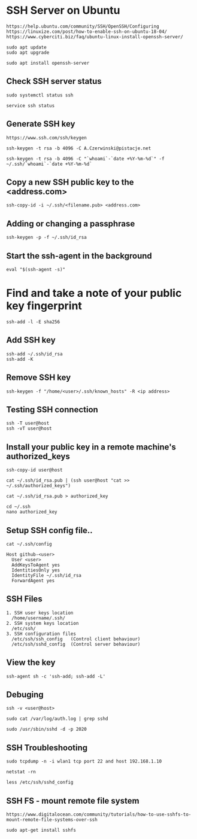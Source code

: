 # SSH Server on Ubuntu
    https://help.ubuntu.com/community/SSH/OpenSSH/Configuring
    https://linuxize.com/post/how-to-enable-ssh-on-ubuntu-18-04/
    https://www.cyberciti.biz/faq/ubuntu-linux-install-openssh-server/

    sudo apt update
    sudo apt upgrade

    sudo apt install openssh-server

## Check SSH server status
    sudo systemctl status ssh

    service ssh status
        
## Generate SSH key
    https://www.ssh.com/ssh/keygen

    ssh-keygen -t rsa -b 4096 -C A.Czerwinski@pistacje.net
    
    ssh-keygen -t rsa -b 4096 -C "`whoami`-`date +%Y-%m-%d`" -f ~/.ssh/`whoami`-`date +%Y-%m-%d`
    
## Copy a new SSH public key to the <address.com>
    ssh-copy-id -i ~/.ssh/<filename.pub> <address.com>

## Adding or changing a passphrase
    ssh-keygen -p -f ~/.ssh/id_rsa

## Start the ssh-agent in the background
    eval "$(ssh-agent -s)"

# Find and take a note of your public key fingerprint
    ssh-add -l -E sha256

## Add SSH key
    ssh-add ~/.ssh/id_rsa
    ssh-add -K

## Remove SSH key
    ssh-keygen -f "/home/<user>/.ssh/known_hosts" -R <ip address>

## Testing SSH connection
    ssh -T user@host
    ssh -vT user@host

## Install your public key in a remote machine's authorized_keys 
    ssh-copy-id user@host
    
    cat ~/.ssh/id_rsa.pub | (ssh user@host "cat >> ~/.ssh/authorized_keys")

    cat ~/.ssh/id_rsa.pub > authorized_key
    
    cd ~/.ssh
    nano authorized_key

## Setup SSH config file..
    cat ~/.ssh/config

    Host github-<user>
      User <user>
      AddKeysToAgent yes
      IdentitiesOnly yes
      IdentityFile ~/.ssh/id_rsa
      ForwardAgent yes

## SSH Files
    1. SSH user keys location
      /home/username/.ssh/
    2. SSH system keys location
      /etc/ssh/
    3. SSH configuration files
      /etc/ssh/ssh_config   (Control client behaviour)
      /etc/ssh/sshd_config  (Control server behaviour)

## View the key
    ssh-agent sh -c 'ssh-add; ssh-add -L'

## Debuging
    ssh -v <user@host>

    sudo cat /var/log/auth.log | grep sshd

    sudo /usr/sbin/sshd -d -p 2020

## SSH Troubleshooting
    sudo tcpdump -n -i wlan1 tcp port 22 and host 192.168.1.10

    netstat -rn

    less /etc/ssh/sshd_config

## SSH FS - mount remote file system
    https://www.digitalocean.com/community/tutorials/how-to-use-sshfs-to-mount-remote-file-systems-over-ssh

    sudo apt-get install sshfs
